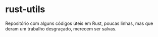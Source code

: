 # rust-utils

Repositório com alguns códigos úteis em Rust, poucas linhas, mas que deram um trabalho desgraçado, merecem ser salvas.